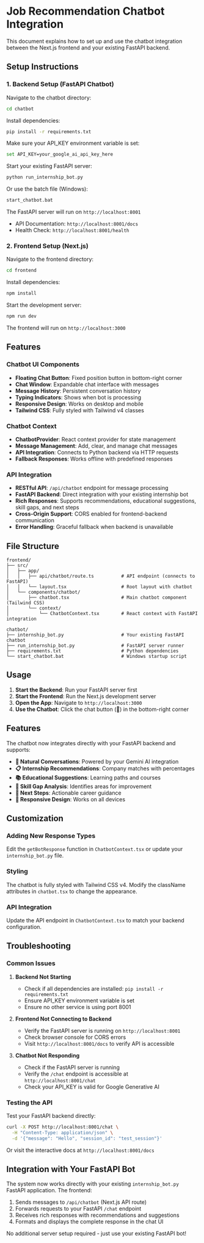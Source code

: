 # Job Recommendation Chatbot Integration

This document explains how to set up and use the chatbot integration between the Next.js frontend and your existing FastAPI backend.

## Setup Instructions

### 1. Backend Setup (FastAPI Chatbot)

Navigate to the chatbot directory:

```bash
cd chatbot
```

Install dependencies:

```bash
pip install -r requirements.txt
```

Make sure your API_KEY environment variable is set:

```bash
set API_KEY=your_google_ai_api_key_here
```

Start your existing FastAPI server:

```bash
python run_internship_bot.py
```

Or use the batch file (Windows):

```bash
start_chatbot.bat
```

The FastAPI server will run on `http://localhost:8001`

- API Documentation: `http://localhost:8001/docs`
- Health Check: `http://localhost:8001/health`

### 2. Frontend Setup (Next.js)

Navigate to the frontend directory:

```bash
cd frontend
```

Install dependencies:

```bash
npm install
```

Start the development server:

```bash
npm run dev
```

The frontend will run on `http://localhost:3000`

## Features

### Chatbot UI Components

- **Floating Chat Button**: Fixed position button in bottom-right corner
- **Chat Window**: Expandable chat interface with messages
- **Message History**: Persistent conversation history
- **Typing Indicators**: Shows when bot is processing
- **Responsive Design**: Works on desktop and mobile
- **Tailwind CSS**: Fully styled with Tailwind v4 classes

### Chatbot Context

- **ChatbotProvider**: React context provider for state management
- **Message Management**: Add, clear, and manage chat messages
- **API Integration**: Connects to Python backend via HTTP requests
- **Fallback Responses**: Works offline with predefined responses

### API Integration

- **RESTful API**: `/api/chatbot` endpoint for message processing
- **FastAPI Backend**: Direct integration with your existing internship bot
- **Rich Responses**: Supports recommendations, educational suggestions, skill gaps, and next steps
- **Cross-Origin Support**: CORS enabled for frontend-backend communication
- **Error Handling**: Graceful fallback when backend is unavailable

## File Structure

```
frontend/
├── src/
│   ├── app/
│   │   ├── api/chatbot/route.ts          # API endpoint (connects to FastAPI)
│   │   └── layout.tsx                    # Root layout with chatbot
│   └── components/chatbot/
│       ├── chatbot.tsx                   # Main chatbot component (Tailwind CSS)
│       └── context/
│           └── ChatbotContext.tsx        # React context with FastAPI integration

chatbot/
├── internship_bot.py                     # Your existing FastAPI chatbot
├── run_internship_bot.py                 # FastAPI server runner
├── requirements.txt                      # Python dependencies
└── start_chatbot.bat                     # Windows startup script
```

## Usage

1. **Start the Backend**: Run your FastAPI server first
2. **Start the Frontend**: Run the Next.js development server
3. **Open the App**: Navigate to `http://localhost:3000`
4. **Use the Chatbot**: Click the chat button (💬) in the bottom-right corner

## Features

The chatbot now integrates directly with your FastAPI backend and supports:

- **💬 Natural Conversations**: Powered by your Gemini AI integration
- **📋 Internship Recommendations**: Company matches with percentages
- **📚 Educational Suggestions**: Learning paths and courses
- **🎯 Skill Gap Analysis**: Identifies areas for improvement
- **🚀 Next Steps**: Actionable career guidance
- **📱 Responsive Design**: Works on all devices

## Customization

### Adding New Response Types

Edit the `getBotResponse` function in `ChatbotContext.tsx` or update your `internship_bot.py` file.

### Styling

The chatbot is fully styled with Tailwind CSS v4. Modify the className attributes in `chatbot.tsx` to change the appearance.

### API Integration

Update the API endpoint in `ChatbotContext.tsx` to match your backend configuration.

## Troubleshooting

### Common Issues

1. **Backend Not Starting**

   - Check if all dependencies are installed: `pip install -r requirements.txt`
   - Ensure API_KEY environment variable is set
   - Ensure no other service is using port 8001

2. **Frontend Not Connecting to Backend**

   - Verify the FastAPI server is running on `http://localhost:8001`
   - Check browser console for CORS errors
   - Visit `http://localhost:8001/docs` to verify API is accessible

3. **Chatbot Not Responding**
   - Check if the FastAPI server is running
   - Verify the `/chat` endpoint is accessible at `http://localhost:8001/chat`
   - Check your API_KEY is valid for Google Generative AI

### Testing the API

Test your FastAPI backend directly:

```bash
curl -X POST http://localhost:8001/chat \
  -H "Content-Type: application/json" \
  -d '{"message": "Hello", "session_id": "test_session"}'
```

Or visit the interactive docs at `http://localhost:8001/docs`

## Integration with Your FastAPI Bot

The system now works directly with your existing `internship_bot.py` FastAPI application. The frontend:

1. Sends messages to `/api/chatbot` (Next.js API route)
2. Forwards requests to your FastAPI `/chat` endpoint
3. Receives rich responses with recommendations and suggestions
4. Formats and displays the complete response in the chat UI

No additional server setup required - just use your existing FastAPI bot!
